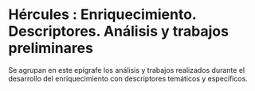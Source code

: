 # Hércules : Enriquecimiento. Descriptores. Análisis y trabajos preliminares



Se agrupan en este epígrafe los análisis y trabajos realizados durante el desarrollo del enriquecimiento con descriptores temáticos y específicos.




